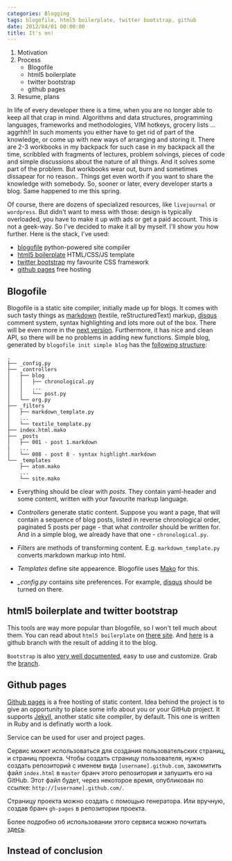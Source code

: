 ```yaml
---
categories: Blogging
tags: blogofile, html5 boilerplate, twitter bootstrap, github
date: 2012/04/01 00:00:00
title: It's on!
---
```

1.  Motivation
2.  Process
    *   Blogofile
    *   html5 boilerplate
    *   twitter bootstrap
    *   github pages
3.  Resume, plans

In life of every developer there is a time, when you are no longer able to keep all that crap in mind. Algorithms and data structures, programming languages, frameworks and methodologies, VIM hotkeys, grocery lists ... aggrhh!! In such moments you either have to get rid of part of the knowledge, or come up with new ways of arranging and storing it. There are 2-3 workbooks in my backpack for such case in my backpack all the time, scribbled with fragments of lectures, problem solvings, pieces of code and simple discussions about the nature of all things. And it solves some part of the problem. But workbooks wear out, burn and sometimes dissapear for no reason.. Things get even worth if you want to share the knowledge with somebody. So, sooner or later, every developer starts a blog. Same happened to me this spring.

Of course, there are dozens of specialized resources, like `livejournal` or `wordpress`. But didn't want to mess with those: design is typically overloaded, you have to make it up with ads or get a paid account. This is not a geek-way. So I've decided to make it all by myself. I'll show you how further. Here is the stack, I've used:

*   [blogofile](http://www.blogofile.com/) python-powered site compiler
*   [html5 boilerplate](http://html5boilerplate.com/) HTML/CSS/JS template
*   [twitter bootstrap](http://twitter.github.com/bootstrap/) my favourite CSS framework
*   [github pages](http://pages.github.com/) free hosting

## Blogofile

Blogofile is a static site compiler, initially made up for blogs. It comes with such tasty things as [markdown](http://daringfireball.net/projects/markdown/) (textile, reStructuredText) markup, [disqus](http://disqus.com/) comment system, syntax highlighting and lots more out of the box. There will be even more in the [next version](http://www.blogofile.com/blog/2011/04/30/preview-of-blogofile-0.8/). Furthermore, it has nice and clean API, so there will be no problems in adding new functions. Simple blog, generated by `blogofile init simple blog` has the [following structure](https://github.com/filipovskii/filipovskii.github.com/tree/blogofile_init/src):

    .
    ├── _config.py
    ├── _controllers
    │   ├── blog
    │   │   ├── chronological.py
    │   │   ...
    │   │   └── post.py
    │   └── org.py
    ├── _filters
    │   ├── markdown_template.py
    │   ...
    │   └── textile_template.py
    ├── index.html.mako
    ├── _posts
    │   ├── 001 - post 1.markdown
    |   ...
    │   └── 008 - post 8 - syntax highlight.markdown
    └── _templates
        ├── atom.mako
        ...
        └── site.mako

*   Everything should be clear with *posts*. They contain yaml-header and some content, written with your favourite markup language.

*   *Controllers* generate static content. Suppose you want a page, that will contain a sequence of blog posts, listed in reverse chronological order, paginated 5 posts per page - that what *controller* should be written for. And in a simple blog, we already have that one - `chronological.py`.

*   *Filters* are methods of transforming content. E.g. `markdown_template.py` converts markdown markup into html.

*   *Templates* define site appearence. Blogofile uses [Mako](http://www.makotemplates.org/) for this.

*   *_config.py* contains site preferences. For example, [disqus](http://www.disqus.com) should be turned on there.


## html5 boilerplate and twitter bootstrap

This tools are way more popular than blogofile, so I won't tell much about them. You can read about `html5 boilerplate` on [there site](http://html5boilerplate.com/). And [here](https://github.com/filipovskii/filipovskii.github.com/tree/boilerplate) is a github branch with the result of adding it to the blog.

`Bootstrap` is also [very well documented](http://twitter.github.com/bootstrap/), easy to use and customize. Grab the [branch](https://github.com/filipovskii/filipovskii.github.com/tree/bootstrap).

## Github pages

[Github pages](http://pages.github.com/) is a free hosting of static content. Idea behind the project is to give an opportunity to place some info about you or your GitHub project. It supports [Jekyll](https://github.com/mojombo/jekyll), another static site compiler, by default. This one is written in Ruby and is definatly worth a look.

Service can be used for user and project pages. 

Сервис может использоваться для создания пользовательских страниц, и страниц проекта. Чтобы создать страницу пользователя, нужно создать репозиторий с именем вида `[username].github.com`, закомитить файл `index.html` в `master` бранч этого репозитория и запушить его на GitHub. Этот файл будет, через некоторое время, опубликован по ссылке: `http://[username].github.com/`.

Страницу проекта можно создать с помощью генератора. Или вручную, создав бранч `gh-pages` в репозитории проекта.

Более подробно об использовании этого сервиса можно почитать [здесь](http://help.github.com/pages/).


## Instead of conclusion


